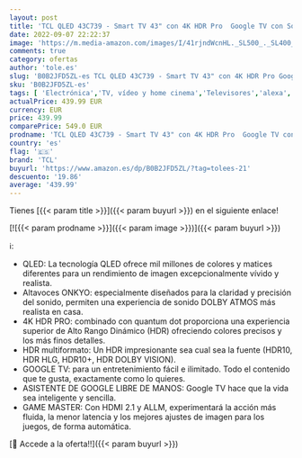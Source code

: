 ```yaml
---
layout: post
title: 'TCL QLED 43C739 - Smart TV 43" con 4K HDR Pro  Google TV con Sonido Onkyo  Motion Clarity  Google Assistant Incorporado & Compatible con Alexa'
date: 2022-09-07 22:22:37
image: 'https://m.media-amazon.com/images/I/41rjndWcnHL._SL500_._SL400_.jpg'
comments: true
category: ofertas
author: 'tole.es'
slug: 'B0B2JFD5ZL-es TCL QLED 43C739 - Smart TV 43" con 4K HDR Pro Google TV...'
sku: 'B0B2JFD5ZL-es'
tags: [ 'Electrónica','TV, vídeo y home cinema','Televisores','alexa','tcl','🇪🇸', ]
actualPrice: 439.99 EUR
currency: EUR
price: 439.99
comparePrice: 549.0 EUR
prodname: 'TCL QLED 43C739 - Smart TV 43" con 4K HDR Pro  Google TV con Sonido Onkyo  Motion Clarity  Google Assistant Incorporado & Compatible con Alexa'
country: 'es'
flag: '🇪🇸'
brand: 'TCL'
buyurl: 'https://www.amazon.es/dp/B0B2JFD5ZL/?tag=tolees-21'
descuento: '19.86'
average: '439.99'
---
```


Tienes [{{< param title >}}]({{< param buyurl >}}) en el siguiente enlace!

[![{{< param prodname >}}]({{< param image >}})]({{< param buyurl >}})

ℹ️:

- QLED: La tecnología QLED ofrece mil millones de colores y matices diferentes para un rendimiento de imagen excepcionalmente vívido y realista.
- Altavoces ONKYO: especialmente diseñados para la claridad y precisión del sonido, permiten una experiencia de sonido DOLBY ATMOS más realista en casa.
- 4K HDR PRO: combinado con quantum dot proporciona una experiencia superior de Alto Rango Dinámico (HDR) ofreciendo colores precisos y los más finos detalles.
- HDR multiformato: Un HDR impresionante sea cual sea la fuente (HDR10, HDR HLG, HDR10+, HDR DOLBY VISION).
- GOOGLE TV: para un entretenimiento fácil e ilimitado. Todo el contenido que te gusta, exactamente como lo quieres.
- ASISTENTE DE GOOGLE LIBRE DE MANOS: Google TV hace que la vida sea inteligente y sencilla.
- GAME MASTER: Con HDMI 2.1 y ALLM, experimentará la acción más fluida, la menor latencia y los mejores ajustes de imagen para los juegos, de forma automática.

[🛒 Accede a la oferta!!]({{< param buyurl >}})
